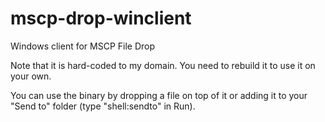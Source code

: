 # mscp-drop-winclient
Windows client for MSCP File Drop

Note that it is hard-coded to my domain. You need to rebuild it to use it on your own.

You can use the binary by dropping a file on top of it or adding it to your "Send to" folder (type "shell:sendto" in Run).
